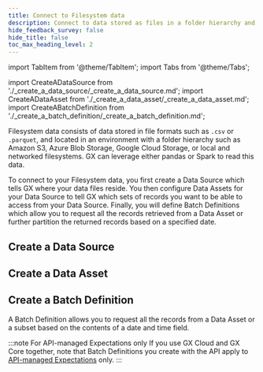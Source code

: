 ```yaml
---
title: Connect to Filesystem data
description: Connect to data stored as files in a folder hierarchy and organize that data into Batches for retrieval and validation.
hide_feedback_survey: false
hide_title: false
toc_max_heading_level: 2
---
```


import TabItem from '@theme/TabItem';
import Tabs from '@theme/Tabs';

import CreateADataSource from './_create_a_data_source/_create_a_data_source.md';
import CreateADataAsset from './_create_a_data_asset/_create_a_data_asset.md';
import CreateABatchDefinition from './_create_a_batch_definition/_create_a_batch_definition.md';

Filesystem data consists of data stored in file formats such as `.csv` or `.parquet`, and located in an environment with a folder hierarchy such as Amazon S3, Azure Blob Storage, Google Cloud Storage, or local and networked filesystems.  GX can leverage either pandas or Spark to read this data.

To connect to your Filesystem data, you first create a Data Source which tells GX where your data files reside.  You then configure Data Assets for your Data Source to tell GX which sets of records you want to be able to access from your Data Source.  Finally, you will define Batch Definitions which allow you to request all the records retrieved from a Data Asset or further partition the returned records based on a specified date.

## Create a Data Source

<CreateADataSource/>

## Create a Data Asset

<CreateADataAsset/>

## Create a Batch Definition

A Batch Definition allows you to request all the records from a Data Asset or a subset based on the contents of a date and time field.

:::note For API-managed Expectations only
If you use GX Cloud and GX Core together, note that Batch Definitions you create with the API apply to [API-managed Expectations](/cloud/expectations/manage_expectations.md#gx-managed-vs-api-managed-expectations) only.
:::

<CreateABatchDefinition/>